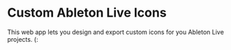 # Custom Ableton Live Icons

This web app lets you design and export custom icons for you Ableton Live projects. (:
